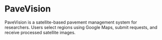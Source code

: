# PaveVision
PaveVision is a satellite-based pavement management system for researchers. Users select regions using Google Maps, submit requests, and receive processed satellite images.

